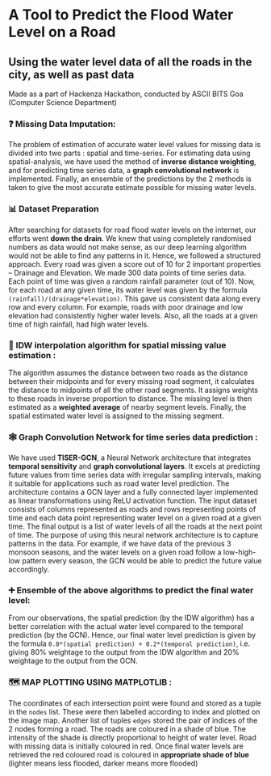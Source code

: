 # A Tool to Predict the Flood Water Level on a Road
## Using the water level data of all the roads in the city, as well as past data
Made as a part of Hackenza Hackathon, conducted by ASCII BITS Goa (Computer Science Department)

### ❓ Missing Data Imputation:
The problem of estimation of accurate water level values for missing data is divided into two parts : spatial and time-series. For estimating data using spatial-analysis, we have used the method of **inverse distance weighting**, and for predicting time series data, a **graph convolutional network** is implemented. Finally, an ensemble of the predictions by the 2 methods is taken to give the most accurate estimate possible for missing water levels.

### 📊 Dataset Preparation
After searching for datasets for road flood water levels on the internet, our efforts went **down the drain**. We knew that using completely randomised numbers as data would not make sense, as our deep learning algorithm would not be able to find any patterns in it. Hence, we followed a structured approach. Every road was given a score out of 10 for 2 important properties – Drainage and Elevation. We made 300 data points of time series data. Each point of time was given a random rainfall parameter (out of 10). Now, for each road at any given time, its water level was given by the formula `(rainfall)/(drainage*elevation)`. This gave us consistent data along every row and every  column. For example, roads with poor drainage and low elevation had consistently higher water levels. Also, all the roads at a given time of high rainfall, had high water levels.

### 📏 IDW interpolation algorithm for spatial missing value estimation :  
The algorithm assumes the distance between two roads as the distance between their midpoints and for every missing road segment, it calculates the distance to midpoints of all the other road segments. It assigns weights to these roads in inverse proportion to distance. The missing level is then estimated as a **weighted average** of nearby segment levels. Finally, the spatial estimated water level is assigned to the missing segment. 

### 🕸️ Graph Convolution Network for time series data prediction : 
We have used **TISER-GCN**, a Neural Network architecture that integrates **temporal sensitivity** and **graph convolutional layers**. It excels at predicting future values from time series data with irregular sampling intervals, making it suitable for applications such as road water level prediction.  The architecture contains a GCN layer and a fully connected layer implemented as linear transformations using ReLU activation function. The input dataset consists of columns represented as roads and rows representing points of time and each data point representing water level on a given road at a given time. The final output is a list of water levels of all the roads at the next point of time. The purpose of using this neural network architecture is to capture patterns in the data. For example, if we have data of the previous 3 monsoon seasons, and the water levels on a given road follow a low-high-low pattern every season, the GCN would be able to predict the future value accordingly.

### ➕ Ensemble of the above algorithms to predict the final water level:
From our observations, the spatial prediction (by the IDW algorithm) has a better correlation with the actual water level compared to the temporal prediction (by the GCN). Hence, our final water level prediction is given by the formula `0.8*(spatial prediction) + 0.2*(temporal prediction)`, i.e. giving 80% weightage to the output from the IDW algorithm and 20% weightage to the output from the GCN. 

### 🗺️ MAP PLOTTING USING MATPLOTLIB :
The coordinates of each intersection point were found and stored as a tuple in the `nodes` list. These were then labelled according to index and plotted on the image map. Another list of tuples `edges` stored the pair of indices of the 2 nodes forming a road. The roads are coloured in a shade of blue. The intensity of the shade is directly proportional to height of water level. Road with missing data is initially coloured in red. Once final water levels are retrieved the red coloured road is coloured in **appropriate shade of blue** (lighter means less flooded, darker means more flooded)
